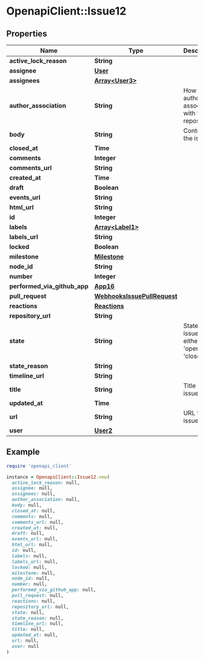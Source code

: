 # OpenapiClient::Issue12

## Properties

| Name | Type | Description | Notes |
| ---- | ---- | ----------- | ----- |
| **active_lock_reason** | **String** |  |  |
| **assignee** | [**User**](User.md) |  | [optional] |
| **assignees** | [**Array&lt;User3&gt;**](User3.md) |  |  |
| **author_association** | **String** | How the author is associated with the repository. |  |
| **body** | **String** | Contents of the issue |  |
| **closed_at** | **Time** |  |  |
| **comments** | **Integer** |  |  |
| **comments_url** | **String** |  |  |
| **created_at** | **Time** |  |  |
| **draft** | **Boolean** |  | [optional] |
| **events_url** | **String** |  |  |
| **html_url** | **String** |  |  |
| **id** | **Integer** |  |  |
| **labels** | [**Array&lt;Label1&gt;**](Label1.md) |  | [optional] |
| **labels_url** | **String** |  |  |
| **locked** | **Boolean** |  | [optional] |
| **milestone** | [**Milestone**](Milestone.md) |  |  |
| **node_id** | **String** |  |  |
| **number** | **Integer** |  |  |
| **performed_via_github_app** | [**App16**](App16.md) |  | [optional] |
| **pull_request** | [**WebhooksIssuePullRequest**](WebhooksIssuePullRequest.md) |  | [optional] |
| **reactions** | [**Reactions**](Reactions.md) |  |  |
| **repository_url** | **String** |  |  |
| **state** | **String** | State of the issue; either &#39;open&#39; or &#39;closed&#39; |  |
| **state_reason** | **String** |  | [optional] |
| **timeline_url** | **String** |  | [optional] |
| **title** | **String** | Title of the issue |  |
| **updated_at** | **Time** |  |  |
| **url** | **String** | URL for the issue |  |
| **user** | [**User2**](User2.md) |  |  |

## Example

```ruby
require 'openapi_client'

instance = OpenapiClient::Issue12.new(
  active_lock_reason: null,
  assignee: null,
  assignees: null,
  author_association: null,
  body: null,
  closed_at: null,
  comments: null,
  comments_url: null,
  created_at: null,
  draft: null,
  events_url: null,
  html_url: null,
  id: null,
  labels: null,
  labels_url: null,
  locked: null,
  milestone: null,
  node_id: null,
  number: null,
  performed_via_github_app: null,
  pull_request: null,
  reactions: null,
  repository_url: null,
  state: null,
  state_reason: null,
  timeline_url: null,
  title: null,
  updated_at: null,
  url: null,
  user: null
)
```

